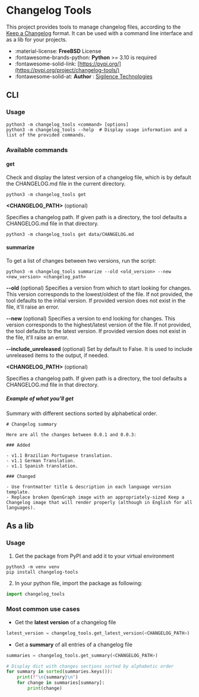 # Changelog Tools

This project provides tools to manage changelog files, according to the [Keep a Changelog](https://keepachangelog.com/en/1.1.0/) format. It can be used with a command line interface and as a lib for your projects.

<!-- more -->

<div class="grid cards" markdown>

- :material-license: __FreeBSD__ License
- :fontawesome-brands-python: __Python__ >= 3.10 is required
- :fontawesome-solid-link: [https://pypi.org/](https://pypi.org/project/changelog-tools/)
- :fontawesome-solid-at: __Author__ : [Sigilence Technologies](https://pypi.org/user/Sigilence/)

</div>

## CLI

### Usage

```shell
python3 -m changelog_tools <command> [options]
python3 -m changelog_tools --help  # Display usage information and a list of the provided commands.
```

### Available commands

#### **get**

Check and display the latest version of a changelog file, which is by default the CHANGELOG.md file in the current directory.

```shell
python3 -m changelog_tools get
```

**<CHANGELOG_PATH>** (optional)

Specifies a changelog path. If given path is a directory, the tool defaults a CHANGELOG.md file in that directory.

```shell
python3 -m changelog_tools get data/CHANGELOG.md
```

#### **summarize**

To get a list of changes between two versions, run the script:

```shell
python3 -m changelog_tools summarize --old <old_version> --new <new_version> <changelog_path>
```

**--old** (optional)
Specifies a version from which to start looking for changes. This version corresponds to the lowest/oldest of the file.
If not provided, the tool defaults to the initial version. If provided version does not exist in the file, it'll raise an error.

**--new** (optional)
Specifies a version to end looking for changes. This version corresponds to the highest/latest version of the file.
If not provided, the tool defaults to the latest version. If provided version does not exist in the file, it'll raise an error.

**--include_unreleased** (optional)
Set by default to False. It is used to include unreleased items to the output, if needed.

**<CHANGELOG_PATH>** (optional)

Specifies a changelog path. If given path is a directory, the tool defaults a CHANGELOG.md file in that directory.

##### Example of what you'll get

Summary with different sections sorted by alphabetical order.

```
# Changelog summary

Here are all the changes between 0.0.1 and 0.0.3:

### Added

- v1.1 Brazilian Portuguese translation.
- v1.1 German Translation.
- v1.1 Spanish translation.

### Changed

- Use frontmatter title & description in each language version template.
- Replace broken OpenGraph image with an appropriately-sized Keep a Changelog image that will render properly (although in English for all languages).
```

## As a lib

### Usage

1. Get the package from PyPI and add it to your virtual environment

```shell
python3 -m venv venv
pip install changelog-tools
```

2. In your python file, import the package as following:

```python
import changelog_tools
```

### Most common use cases

* Get the **latest version** of a changelog file

```python
latest_version = changelog_tools.get_latest_version(<CHANGELOG_PATH>)
```

* Get a **summary** of all entries of a changelog file

```python
summaries = changelog_tools.get_summary(<CHANGELOG_PATH>)

# Display dict with changes sections sorted by alphabetic order
for summary in sorted(summaries.keys()):
    print(f"\n{summary}\n")
    for change in summaries[summary]:
        print(change)
```
